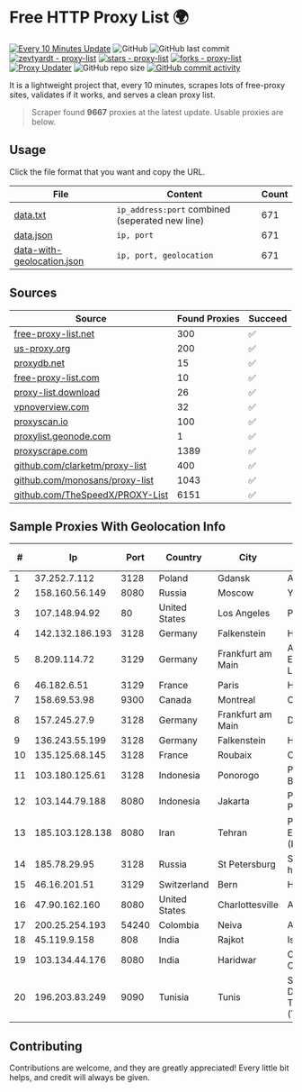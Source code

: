 
# Free HTTP Proxy List 🌍

[![Every 10 Minutes Update](https://github.com/mertguvencli/http-proxy-list/actions/workflows/main.yml/badge.svg?branch=main)](https://github.com/mertguvencli/http-proxy-list/actions/workflows/main.yml)
![GitHub](https://img.shields.io/github/license/mertguvencli/http-proxy-list)
![GitHub last commit](https://img.shields.io/github/last-commit/mertguvencli/http-proxy-list)
[![zevtyardt - proxy-list](https://img.shields.io/static/v1?label=zevtyardt&message=proxy-list&color=blue&logo=github)](https://github.com/zevtyardt/proxy-list "Go to GitHub repo")
[![stars - proxy-list](https://img.shields.io/github/stars/zevtyardt/proxy-list?style=social)](https://github.com/zevtyardt/proxy-list)
[![forks - proxy-list](https://img.shields.io/github/forks/zevtyardt/proxy-list?style=social)](https://github.com/zevtyardt/proxy-list)
[![Proxy Updater](https://github.com/zevtyardt/proxy-list/workflows/Proxy%20Updater/badge.svg)](https://github.com/zevtyardt/proxy-list/actions?query=workflow:"Proxy+Updater")
![GitHub repo size](https://img.shields.io/github/repo-size/zevtyardt/proxy-list)
[![GitHub commit activity](https://img.shields.io/github/commit-activity/m/zevtyardt/proxy-list?logo=commits)](https://github.com/zevtyardt/proxy-list/commits/main)

It is a lightweight project that, every 10 minutes, scrapes lots of free-proxy sites, validates if it works, and serves a clean proxy list.

> Scraper found **9667** proxies at the latest update. Usable proxies are below.

## Usage

Click the file format that you want and copy the URL.

|File|Content|Count|
|----|-------|-----|
|[data.txt](https://raw.githubusercontent.com/mertguvencli/http-proxy-list/main/proxy-list/data.txt)|`ip_address:port` combined (seperated new line)|671|
|[data.json](https://raw.githubusercontent.com/mertguvencli/http-proxy-list/main/proxy-list/data.json)|`ip, port`|671|
|[data-with-geolocation.json](https://raw.githubusercontent.com/mertguvencli/http-proxy-list/main/proxy-list/data-with-geolocation.json)|`ip, port, geolocation`|671|

## Sources

|Source|Found Proxies|Succeed|
|------|-------------|-------|
|[free-proxy-list.net](https://free-proxy-list.net)|300|✅|
|[us-proxy.org](https://www.us-proxy.org)|200|✅|
|[proxydb.net](http://proxydb.net)|15|✅|
|[free-proxy-list.com](https://free-proxy-list.com/?page=&port=&type%5B%5D=http&type%5B%5D=https&up_time=0&search=Search)|10|✅|
|[proxy-list.download](https://www.proxy-list.download/HTTP)|26|✅|
|[vpnoverview.com](https://vpnoverview.com/privacy/anonymous-browsing/free-proxy-servers)|32|✅|
|[proxyscan.io](https://www.proxyscan.io)|100|✅|
|[proxylist.geonode.com](https://proxylist.geonode.com/api/proxy-list?limit=300&page=1&sort_by=lastChecked&sort_type=desc&protocols=http,https)|1|✅|
|[proxyscrape.com](https://api.proxyscrape.com/v2/?request=displayproxies&protocol=http&timeout=10000&country=all&ssl=all&anonymity=all)|1389|✅|
|[github.com/clarketm/proxy-list](https://raw.githubusercontent.com/clarketm/proxy-list/master/proxy-list-raw.txt)|400|✅|
|[github.com/monosans/proxy-list](https://raw.githubusercontent.com/monosans/proxy-list/main/proxies/http.txt)|1043|✅|
|[github.com/TheSpeedX/PROXY-List](https://raw.githubusercontent.com/TheSpeedX/PROXY-List/master/http.txt)|6151|✅|


## Sample Proxies With Geolocation Info

|#|Ip|Port|Country|City|Internet Service Provider|
|-|--|----|-------|----|-------------------------|
|1|37.252.7.112|3128|Poland|Gdansk|Artnet Sp. z o.o.|
|2|158.160.56.149|8080|Russia|Moscow|Yandex.Cloud LLC|
|3|107.148.94.92|80|United States|Los Angeles|PEG TECH INC|
|4|142.132.186.193|3128|Germany|Falkenstein|Hetzner Online GmbH|
|5|8.209.114.72|3129|Germany|Frankfurt am Main|Alibaba.com Singapore E-Commerce Private Limited|
|6|46.182.6.51|3129|France|Paris|Hosteur SAS|
|7|158.69.53.98|9300|Canada|Montreal|OVH SAS|
|8|157.245.27.9|3128|Germany|Frankfurt am Main|DigitalOcean, LLC|
|9|136.243.55.199|3128|Germany|Falkenstein|Hetzner Online GmbH|
|10|135.125.68.145|3128|France|Roubaix|OVH SAS|
|11|103.180.125.61|3128|Indonesia|Ponorogo|PT TOKO MIRING BERJAYA|
|12|103.144.79.188|8080|Indonesia|Jakarta|PT. Indonesia Comnets Plus|
|13|185.103.128.138|8080|Iran|Tehran|Pishgaman Toseeh Ertebatat Company (Private Joint Stock)|
|14|185.78.29.95|3128|Russia|St Petersburg|System servers virtual hosting BEGET.RU|
|15|46.16.201.51|3129|Switzerland|Bern|Hosteur SA|
|16|47.90.162.160|8080|United States|Charlottesville|Alibaba.com LLC|
|17|200.25.254.193|54240|Colombia|Neiva|Andinet ON Line|
|18|45.119.9.158|808|India|Rajkot|Ishan's Network|
|19|103.134.44.176|8080|India|Haridwar|Countrylink Communiction Pvt Ltd|
|20|196.203.83.249|9090|Tunisia|Tunis|SOCIETE NATIONALE DES TELECOMMUNICATIONS (Tunisie Telecom)|



## Contributing

Contributions are welcome, and they are greatly appreciated! Every
little bit helps, and credit will always be given.

